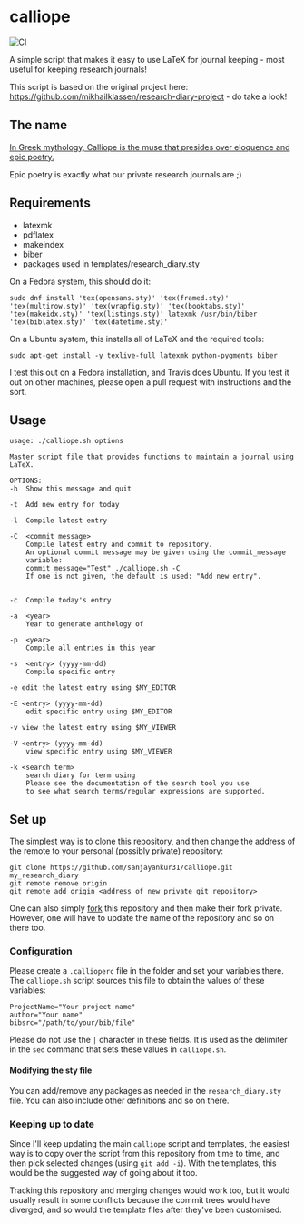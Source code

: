 # calliope

 [![CI](https://github.com/sanjayankur31/calliope/actions/workflows/ci.yml/badge.svg)](https://github.com/sanjayankur31/calliope/actions/workflows/ci.yml)

A simple script that makes it easy to use LaTeX for journal keeping - most useful for keeping research journals!

This script is based on the original project here: https://github.com/mikhailklassen/research-diary-project - do take a look!

## The name

[In Greek mythology, Calliope is the muse that presides over eloquence and epic poetry.](https://en.wikipedia.org/wiki/Calliope)

Epic poetry is exactly what our private research journals are ;)

## Requirements


- latexmk
- pdflatex
- makeindex
- biber
- packages used in templates/research_diary.sty

On a Fedora system, this should do it:

```
sudo dnf install 'tex(opensans.sty)' 'tex(framed.sty)' 'tex(multirow.sty)' 'tex(wrapfig.sty)' 'tex(booktabs.sty)' 'tex(makeidx.sty)' 'tex(listings.sty)' latexmk /usr/bin/biber 'tex(biblatex.sty)' 'tex(datetime.sty)'
```

On a Ubuntu system, this installs all of LaTeX and the required tools:

```
sudo apt-get install -y texlive-full latexmk python-pygments biber
```

I test this out on a Fedora installation, and Travis does Ubuntu. If you test
it out on other machines, please open a pull request with instructions and the
sort.

## Usage

```
usage: ./calliope.sh options

Master script file that provides functions to maintain a journal using LaTeX.

OPTIONS:
-h  Show this message and quit

-t  Add new entry for today

-l  Compile latest entry

-C  <commit message>
    Compile latest entry and commit to repository.
    An optional commit message may be given using the commit_message
    variable:
    commit_message="Test" ./calliope.sh -C
    If one is not given, the default is used: "Add new entry".


-c  Compile today's entry

-a  <year>
    Year to generate anthology of

-p  <year>
    Compile all entries in this year

-s  <entry> (yyyy-mm-dd)
    Compile specific entry

-e edit the latest entry using $MY_EDITOR

-E <entry> (yyyy-mm-dd)
    edit specific entry using $MY_EDITOR

-v view the latest entry using $MY_VIEWER

-V <entry> (yyyy-mm-dd)
    view specific entry using $MY_VIEWER

-k <search term>
    search diary for term using
    Please see the documentation of the search tool you use
    to see what search terms/regular expressions are supported.
```

## Set up

The simplest way is to clone this repository, and then change the address of
the remote to your personal (possibly private) repository:

```
git clone https://github.com/sanjayankur31/calliope.git my_research_diary
git remote remove origin
git remote add origin <address of new private git repository>
```

One can also simply [fork](https://github.com/sanjayankur31/calliope#fork-destination-box) this
repository and then make their fork private. However, one will have to update
the name of the repository and so on there too.

### Configuration

Please create a `.callioperc` file in the folder and set your variables there.
The `calliope.sh` script sources this file to obtain the values of these variables:

```
ProjectName="Your project name"
author="Your name"
bibsrc="/path/to/your/bib/file"

```

Please do not use the `|` character in these fields.
It is used as the delimiter in the `sed` command that sets these values in `calliope.sh`.


#### Modifying the sty file

You can add/remove any packages as needed in the `research_diary.sty` file.
You can also include other definitions and so on there.

### Keeping up to date

Since I'll keep updating the main `calliope` script and templates, the
easiest way is to copy over the script from this repository from time to time,
and then pick selected changes (using `git add -i`). With the templates,
this would be the suggested way of going about it too.

Tracking this repository and merging changes would work too, but it would
usually result in some conflicts because the commit trees would have diverged,
and so would the template files after they've been customised.
